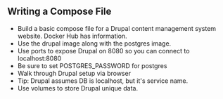 ## Writing a Compose File

- Build a basic compose file for a Drupal content management system website. Docker Hub has information.
- Use the drupal image along with the postgres image.
- Use ports to expose Drupal on 8080 so you can connect to localhost:8080
- Be sure to set POSTGRES_PASSWORD for postgres
- Walk through Drupal setup via browser
- Tip: Drupal assumes DB is localhost, but it's service name.
- Use volumes to store Drupal unique data.
